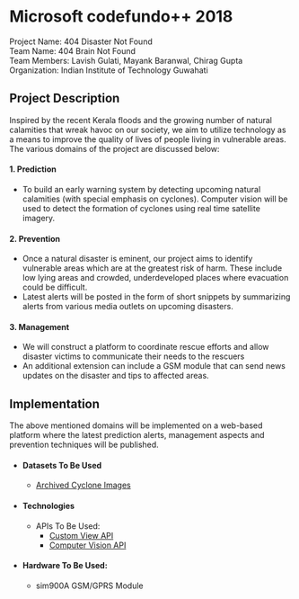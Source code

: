 # Microsoft codefundo++ 2018
Project Name: 404 Disaster Not Found <br>
Team Name: 404 Brain Not Found <br>
Team Members: Lavish Gulati, Mayank Baranwal, Chirag Gupta <br>
Organization: Indian Institute of Technology Guwahati


## Project Description

Inspired by the recent Kerala floods and the growing number of natural calamities that wreak havoc on our society, we aim to utilize technology as a means to improve the quality of lives of people living in vulnerable areas. <br>
The various domains of the project are discussed below:

#### 1. Prediction
* To build an early warning system by detecting upcoming natural calamities (with special emphasis on cyclones). Computer vision will be used to detect the formation of cyclones using real time satellite imagery.

#### 2. Prevention
* Once a natural disaster is eminent, our project aims to identify vulnerable areas which are at the greatest risk of harm. These include low lying areas and crowded, underdeveloped places where evacuation could be difficult.
* Latest alerts will be posted in the form of short snippets by summarizing alerts from various media outlets on upcoming disasters.

#### 3. Management
* We will construct a platform to coordinate rescue efforts and allow disaster victims to communicate their needs to the rescuers
* An additional extension can include a GSM module that can send news updates on the disaster and tips to affected areas.


## Implementation
The above mentioned domains will be implemented on a web-based platform where the latest prediction alerts, management aspects and prevention techniques will be published.  

* #### Datasets To Be Used
    * [Archived Cyclone Images](http://satellite.imd.gov.in/archive/)
* #### Technologies
    * APIs To Be Used:
        * [Custom View API](https://azure.microsoft.com/en-us/services/cognitive-services/custom-vision-service/)
        * [Computer Vision API](https://azure.microsoft.com/en-us/services/cognitive-services/computer-vision/)
* #### Hardware To Be Used:
    * sim900A GSM/GPRS Module
